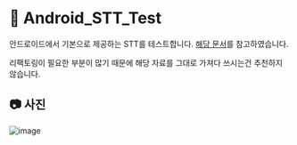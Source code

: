 # 🎤 Android_STT_Test

안드로이드에서 기본으로 제공하는 STT를 테스트합니다.
[해당 문서](https://www.geeksforgeeks.org/speech-to-text-application-in-android-using-jetpack-compose/)를 참고하였습니다.

리팩토링이 필요한 부분이 많기 때문에 해당 자료를 그대로 가져다 쓰시는건 추천하지 않습니다.

## 📷 사진
![image](https://user-images.githubusercontent.com/14370441/230952343-e4227a7a-2fbb-4ae4-b5ec-ace7ae0ae302.png)
